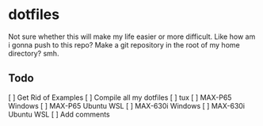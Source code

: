 # dotfiles
Not sure whether this will make my life easier or more difficult.  Like how am i gonna push to this repo?  Make a git repository in the root of my home directory?  smh.

## Todo

[ ] Get Rid of Examples
[ ] Compile all my dotfiles
    [ ] tux
    [ ] MAX-P65 Windows
    [ ] MAX-P65 Ubuntu WSL
    [ ] MAX-630i Windows
    [ ] MAX-630i Ubuntu WSL
[ ] Add comments
